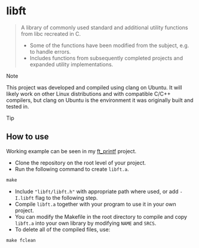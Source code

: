 # libft
> A library of commonly used standard and additional utility functions from libc recreated in C.
> - Some of the functions have been modified from the subject, e.g. to handle errors.
> - Includes functions from subsequently completed projects and expanded utility implementations.

> [!NOTE]
> This project was developed and compiled using clang on Ubuntu. It will likely work on other Linux distributions and with compatible C/C++ compilers, but clang on Ubuntu is the environment it was originally built and tested in.

> [!TIP]
> ## How to use
> Working example can be seen in my [ft_printf](https://github.com/mordori/ft_printf) project. 
- Clone the repository on the root level of your project.
- Run the following command to create `libft.a`.
``` Makefile
make
```
- Include `"libft/libft.h"` with appropriate path where used, or add `-I.libft` flag to the following step.
- Compile `libft.a` together with your program to use it in your own project.
- You can modify the Makefile in the root directory to compile and copy `libft.a` into your own library by modifying `NAME` and `SRCS`.
- To delete all of the compiled files, use:
``` Makefile
make fclean
```
